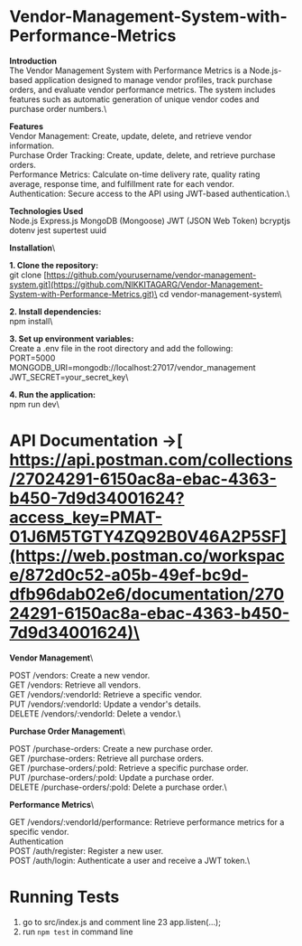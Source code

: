 # Vendor-Management-System-with-Performance-Metrics

**Introduction**\
The Vendor Management System with Performance Metrics is a Node.js-based application designed to manage vendor profiles, track purchase orders, and evaluate vendor performance metrics. The system includes features such as automatic generation of unique vendor codes and purchase order numbers.\

**Features**\
Vendor Management: Create, update, delete, and retrieve vendor information.\
Purchase Order Tracking: Create, update, delete, and retrieve purchase orders.\
Performance Metrics: Calculate on-time delivery rate, quality rating average, response time, and fulfillment rate for each vendor.\
Authentication: Secure access to the API using JWT-based authentication.\

**Technologies Used**\
Node.js
Express.js
MongoDB (Mongoose)
JWT (JSON Web Token)
bcryptjs
dotenv
jest
supertest
uuid

**Installation**\

**1. Clone the repository:**\
   git clone [https://github.com/yourusername/vendor-management-system.git](https://github.com/NIKKITAGARG/Vendor-Management-System-with-Performance-Metrics.git)\
   cd vendor-management-system\

**2. Install dependencies:**\
   npm install\

**3. Set up environment variables:**\
    Create a .env file in the root directory and add the following:\
    PORT=5000\
    MONGODB_URI=mongodb://localhost:27017/vendor_management\
    JWT_SECRET=your_secret_key\

**4. Run the application:**\
     npm run dev\
     
# API Documentation ->[ https://api.postman.com/collections/27024291-6150ac8a-ebac-4363-b450-7d9d34001624?access_key=PMAT-01J6M5TGTY4ZQ92B0V46A2P5SF](https://web.postman.co/workspace/872d0c52-a05b-49ef-bc9d-dfb96dab02e6/documentation/27024291-6150ac8a-ebac-4363-b450-7d9d34001624)\

**Vendor Management**\

POST /vendors: Create a new vendor.\
GET /vendors: Retrieve all vendors.\
GET /vendors/:vendorId: Retrieve a specific vendor.\
PUT /vendors/:vendorId: Update a vendor's details.\
DELETE /vendors/:vendorId: Delete a vendor.\

**Purchase Order Management**\

POST /purchase-orders: Create a new purchase order.\
GET /purchase-orders: Retrieve all purchase orders.\
GET /purchase-orders/:poId: Retrieve a specific purchase order.\
PUT /purchase-orders/:poId: Update a purchase order.\
DELETE /purchase-orders/:poId: Delete a purchase order.\

**Performance Metrics**\

GET /vendors/:vendorId/performance: Retrieve performance metrics for a specific vendor.\
Authentication\
POST /auth/register: Register a new user.\
POST /auth/login: Authenticate a user and receive a JWT token.\

# Running Tests
1. go to src/index.js and comment line 23 app.listen(...);
2. run `npm test` in command line



